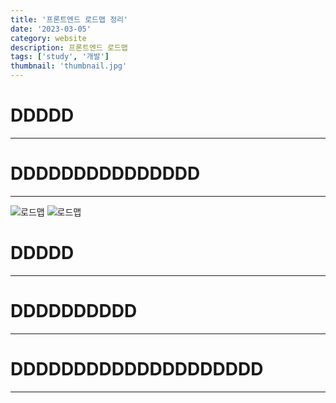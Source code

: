 ```yaml
---
title: '프론트엔드 로드맵 정리'
date: '2023-03-05'
category: website
description: 프론트엔드 로드맵
tags: ['study', '개발']
thumbnail: 'thumbnail.jpg'
---
```


# DDDDD

---

# DDDDDDDDDDDDDDD

---

![로드맵](/images/roadmap.png)
![로드맵](/images/next.png)

# DDDDD

---

# DDDDDDDDDD

---

# DDDDDDDDDDDDDDDDDDDD

---
